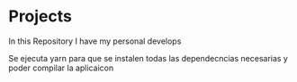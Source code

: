 # Projects
In this Repository I have my personal develops

Se ejecuta yarn para que se instalen todas las dependecncias necesarias y poder compilar la aplicaicon